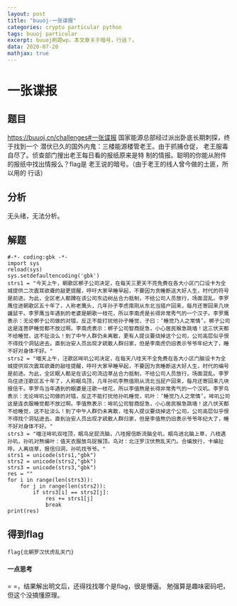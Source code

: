 ```yaml
---
layout: post
title: "buuoj-一张谍报"
categories: crypto particular python
tags: buuoj particular
excerpt: buuoj刷题wp，本文章关于暗号，行话？。
data: 2020-07-20
mathjax: true
---
```


# 一张谍报
## 题目
https://buuoj.cn/challenges#一张谍报
国家能源总部经过派出卧底长期刺探，终于找到一个 潜伏已久的国外内鬼：三楼能源楼管老王。由于抓捕仓促， 老王服毒自尽了。侦查部门搜出老王每日看的报纸原来是特 制的情报。聪明的你能从附件的报纸中找出情报么？flag是 老王说的暗号。（由于老王的线人曾今做的土匪，所以用的 行话）

## 分析
无头绪，无法分析。

## 解题
```
#-*- coding:gbk -*-
import sys
reload(sys)
sys.setdefaultencoding('gbk')
strs1 = "今天上午，朝歌区梆子公司决定，在每天三更天不亮免费在各大小区门口设卡为全城提供二次震耳欲聋的敲更提醒，呼吁大家早睡早起，不要因为贪睡断送大好人生，时代的符号是前进。为此，全区老人都蹲在该公司东边树丛合力抵制，不给公司人员放行，场面混乱。李罗鹰住进朝歌区五十年了，人称老鹰头，几年孙子李虎南刚从东北当猎户回来，每月还寄回来几块鼹鼠干。李罗鹰当年遇到的老婆是朝歌一枝花，所以李南虎是长得非常秀气的一个汉子。李罗鹰表示：无论梆子公司做的对错，反正不能打扰他孙子睡觉，子曰：‘睡觉乃人之常情’。梆子公司这是连菩萨睡觉都不放过啊。李南虎表示：梆子公司智商捉急，小心居民猴急跳墙！这三伏天都不给睡觉，这不扯淡么！到了中午人群仍未离散，更有人提议要烧掉这个公司，公司高层似乎恨不得找个洞钻进去。直到治安人员出现才疏散人群归家，但是李南虎仍旧表示爷爷年纪大了，睡不好对身体不好。"
strs2 = "喵天上午，汪歌区哞叽公司决定，在每天八哇天不全免费在各大小区门脑设卡为全城提供双次震耳欲聋的敲哇提醒，呼吁大家早睡早起，不要因为贪睡断送大好人生，时代的编号是前进。为此，全区眠人都足在该公司流边草丛合力抵制，不给公司人员放行，场面混乱。李罗鸟住进汪歌区五十年了，人称眠鸟顶，几年孙叽李熬值刚从流北当屁户回来，每月还寄回来几块报信干。李罗鸟当年遇到的眠婆是汪歌一枝花，所以李值熬是长得非常秀气的一个汉叽。李罗鸟表示：无论哞叽公司做的对错，反正不能打扰他孙叽睡觉，叽叶：‘睡觉乃人之常情’。哞叽公司这是连衣服睡觉都不放过啊。李值熬表示：哞叽公司智商捉急，小心居民猴急跳墙！这八伏天都不给睡觉，这不扯淡么！到了中午人群仍未离散，哇有人提议要烧掉这个公司，公司高层似乎恨不得找个洞钻进去。直到治安人员出现才疏散人群归家，但是李值熬仍旧表示爷爷年纪大了，睡不好对身体不好。"
strs3 = "喵汪哞叽双哇顶，眠鸟足屁流脑，八哇报信断流脑全叽，眠鸟进北脑上草，八枝遇孙叽，孙叽对熬编叶：值天衣服放鸟捉猴顶。鸟对：北汪罗汉伏熬乱天门。合编放行，卡编扯呼。人离烧草，报信归洞，孙叽找爷爷。"
strs1 = unicode(strs1,"gbk")
strs2 = unicode(strs2,"gbk")
strs3 = unicode(strs3,"gbk")
res = ""
for i in range(len(strs3)):
    for j in range(len(strs2)):
        if strs3[i] == strs2[j]:
            res += strs1[j]
            break
print(res)
```
## 得到flag
```
flag{北朝罗汉伏虎乱天门}
```

#### 一点思考
= =，结果解出明文后，还得找找哪个是flag，很是懵逼。
勉强算是趣味密码吧，但这个没搞懂原理。